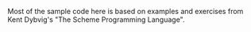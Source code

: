 Most of the sample code here is based on examples and exercises from Kent Dybvig's "The Scheme Programming Language".
